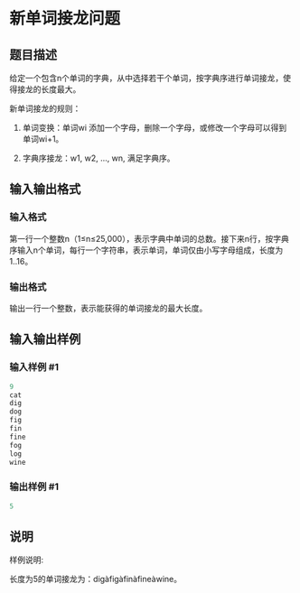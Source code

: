 # 新单词接龙问题

## 题目描述

给定一个包含n个单词的字典，从中选择若干个单词，按字典序进行单词接龙，使得接龙的长度最大。

新单词接龙的规则：

1. 单词变换：单词wi 添加一个字母，删除一个字母，或修改一个字母可以得到单词wi+1。

2. 字典序接龙：w1, w2, …, wn, 满足字典序。

## 输入输出格式

### 输入格式

第一行一个整数n（1≤n≤25,000），表示字典中单词的总数。接下来n行，按字典序输入n个单词，每行一个字符串，表示单词，单词仅由小写字母组成，长度为1..16。

### 输出格式

输出一行一个整数，表示能获得的单词接龙的最大长度。

## 输入输出样例

### 输入样例 #1

```cpp
9
cat
dig
dog
fig
fin
fine
fog
log
wine

```
### 输出样例 #1

```cpp
5
```


## 说明

样例说明:

长度为5的单词接龙为：digàfigàfinàfineàwine。

